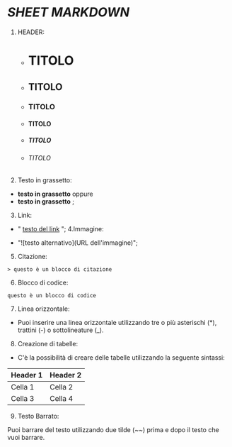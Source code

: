 # *SHEET MARKDOWN*
1. HEADER:
     
    - # TITOLO
    - ## TITOLO
    - ### TITOLO
    - #### TITOLO
    - ##### TITOLO
    - ###### TITOLO
2. Testo in grassetto:

- **testo in grassetto** oppure
- __testo in grassetto__ ;
3. Link:
 - " [testo del link](url) ";
 4.Immagine:

- "![testo alternativo](URL dell'immagine)";
5. Citazione:
```
> questo è un blocco di citazione
```
6. Blocco di codice:
```
questo è un blocco di codice
```
7. Linea orizzontale:

- Puoi inserire una linea orizzontale utilizzando tre o più asterischi (*), trattini (-) o sottolineature (_). 
8. Creazione di tabelle:
- C'è la possibilità di creare delle tabelle utilizzando la seguente sintassi: 

| Header 1 | Header 2 |
|----------|----------|
| Cella 1  | Cella 2  |
| Cella 3  | Cella 4  |
9. Testo Barrato:

Puoi barrare del testo utilizzando due tilde (~~) prima e dopo il testo che vuoi barrare. 
